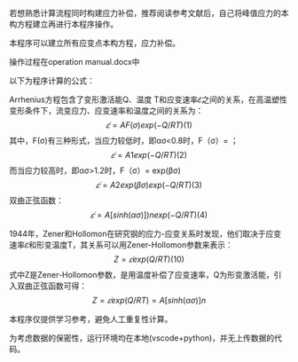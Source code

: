 若想熟悉计算流程同时构建应力补偿，推荐阅读参考文献后，自己将峰值应力的本构方程建立再进行本程序操作。

本程序可以建立所有应变点本构方程，应力补偿。

操作过程在operation manual.docx中

以下为程序计算的公式：

Arrhenius方程包含了变形激活能Q、温度 T和应变速率𝜀̇之间的关系，在高温塑性变形条件下，流变应力、应变速率和温度之间的关系为：
$$
𝜀̇ = AF(σ)exp(-Q/RT)                              (1)
$$
其中，F(σ)有三种形式，当应力较低时，即ασ<0.8时，F（σ）=                                ；
$$
𝜀̇ = A1  exp(-Q/RT)                              (2)
$$
而当应力较高时，即ασ>1.2时，F（σ）= exp(βσ)
$$
𝜀̇ = A2exp(βσ)exp(-Q/RT)                           (3)
$$
双曲正弦函数：
$$
𝜀̇ = A[sinh (ασ)]) n exp(-Q/RT)                        (4)
$$
 

1944年，Zener和Hollomon在研究钢的应力-应变关系时发现，他们取决于应变速率𝜀̇和形变温度T，其关系可以用Zener-Hollomon参数来表示：
$$
Z = 𝜀̇ exp(Q/RT)                              (10)
$$
式中Z是Zener-Hollomon参数，是用温度补偿了应变速率，Q为形变激活能，引入双曲正弦函数可得：
$$
Z = 𝜀̇ exp(Q/RT) = A[sinh (ασ)]n
$$












































本程序仅提供学习参考，避免人工重复性计算。

为考虑数据的保密性，运行环境均在本地(vscode+python)，并无上传数据的代码。

